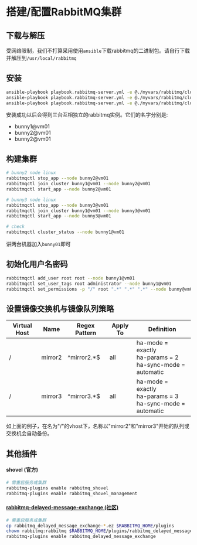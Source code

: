# 搭建/配置RabbitMQ集群

## 下载与解压

受网络限制，我们不打算采用使用`ansible`下载rabbitmq的二进制包。请自行下载并解压到`/usr/local/rabbitmq`

## 安装

```bash
ansible-playbook playbook.rabbitmq-server.yml -e @./myvars/rabbitmq/cluster-node-1.yml -e "HOSTS=rabbitmq_cluster_1"
ansible-playbook playbook.rabbitmq-server.yml -e @./myvars/rabbitmq/cluster-node-2.yml -e "HOSTS=rabbitmq_cluster_2"
ansible-playbook playbook.rabbitmq-server.yml -e @./myvars/rabbitmq/cluster-node-3.yml -e "HOSTS=rabbitmq_cluster_3"
```

安装成功以后会得到三台互相独立的rabbitmq实例。它们的名字分别是:

* bunny1@vm01
* bunny2@vm01
* bunny2@vm01

## 构建集群

```bash
# bunny2 node linux
rabbitmqctl stop_app --node bunny2@vm01
rabbitmqctl join_cluster bunny1@vm01 --node bunny2@vm01
rabbitmqctl start_app --node bunny2@vm01

# bunny3 node linux
rabbitmqctl stop_app --node bunny3@vm01
rabbitmqctl join_cluster bunny1@vm01 --node bunny3@vm01
rabbitmqctl start_app --node bunny3@vm01

# check
rabbitmqctl cluster_status --node bunny1@vm01
```

讲两台机器加入`bunny01`即可

## 初始化用户名密码

```bash
rabbitmqctl add_user root root --node bunny1@vm01
rabbitmqctl set_user_tags root administrator --node bunny1@vm01
rabbitmqctl set_permissions -p "/" root ".*" ".*" ".*" --node bunny@vm01
```

## 设置镜像交换机与镜像队列策略

| Virtual Host | Name    | Regex Pattern | Apply To | Definition                                                   |
| ------------ | ------- | ------------- | -------- | ------------------------------------------------------------ |
| /            | mirror2 | ^mirror2.*$   | all      | ha-mode = exactly<br>ha-params = 2<br>ha-sync-mode = automatic |
| /            | mirror3 | ^mirror3.*$   | all      | ha-mode = exactly<br/>ha-params = 3<br/>ha-sync-mode = automatic |

如上面的例子，在名为"/"的vhost下，名称以"mirror2"和"mirror3"开始的队列或交换机会自动备份。

## 其他插件

#### shovel (官方)

```bash
# 需重启服务或集群
rabbitmq-plugins enable rabbitmq_shovel
rabbitmq-plugins enable rabbitmq_shovel_management
```

#### [rabbitmq-delayed-message-exchange (社区)](https://github.com/rabbitmq/rabbitmq-delayed-message-exchange)

```bash
# 需重启服务或集群
cp rabbitmq_delayed_message_exchange-*.ez $RABBITMQ_HOME/plugins
chown rabbitmq:rabbitmq $RABBITMQ_HOME/plugins/rabbitmq_delayed_message_exchange-*.ez
rabbitmq-plugins enable rabbitmq_delayed_message_exchange
```
